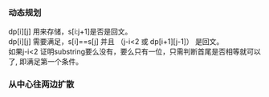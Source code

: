 ### 动态规划
dp[i][j] 用来存储，s[i:j+1]是否是回文。  
dp[i][j] 需要满足，s[i]==s[j] 并且 （j-i<2 或 dp[i+1][j-1]） 是回文。  
如果j-i<2 证明substring要么没有，要么只有一位，只需判断首尾是否相等就可以了, 即满足第一个条件。  
### 从中心往两边扩散